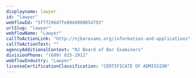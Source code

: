 ```yaml
---
displayname: lawyer
id: "lawyer"
webflowId: "5f77296d7fe89d4980054793"
urlSlug: "lawyer"
webflowName: "Lawyer"
callToActionLink: "http://njbarexams.org/information-and-applications"
callToActionText: ""
agencyAdditionalContext: "NJ Board of Bar Examiners"
divisionPhone: "(609) 815-2911"
webflowIndustry: "Lawyer"
licenseCertificationClassification: "CERTIFICATE OF ADMISSION"
---
```

